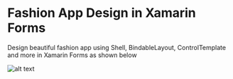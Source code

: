 # Fashion App Design in Xamarin Forms
Design beautiful fashion app using Shell, BindableLayout, ControlTemplate and more in Xamarin Forms as shown below

![alt text](https://devcrux.com/wp-content/uploads/fashionapp.png)

